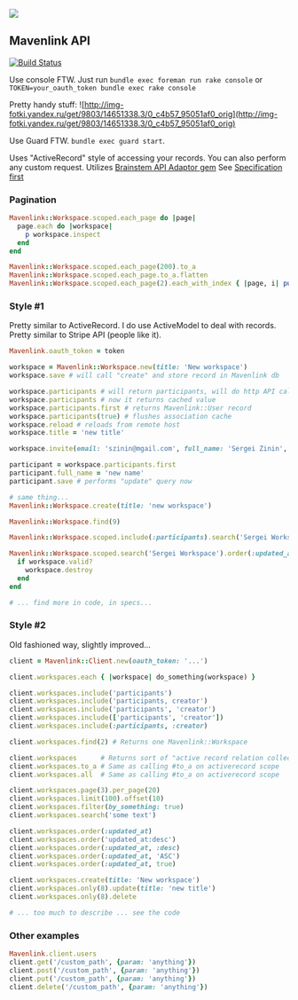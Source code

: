![](http://project-management.com/wp-content/uploads/2013/09/Mavenlink-Logo.jpg)

## Mavenlink API
[![Build Status](https://travis-ci.org/einzige/mavenlink.svg?branch=master&update_cache=true)](https://travis-ci.org/einzige/mavenlink)

Use console FTW. Just run `bundle exec foreman run rake console` or `TOKEN=your_oauth_token bundle exec rake console`

Pretty handy stuff:
![http://img-fotki.yandex.ru/get/9803/14651338.3/0_c4b57_95051af0_orig](http://img-fotki.yandex.ru/get/9803/14651338.3/0_c4b57_95051af0_orig)

Use Guard FTW. `bundle exec guard start`.

Uses "ActiveRecord" style of accessing your records. You can also perform any custom request.
Utilizes [Brainstem API Adaptor gem](http://github.com/einzige/brainstem-ruby)
See [Specification first](lib/config/specification.yml)

### Pagination

```ruby
Mavenlink::Workspace.scoped.each_page do |page|
  page.each do |workspace|
    p workspace.inspect
  end
end

Mavenlink::Workspace.scoped.each_page(200).to_a
Mavenlink::Workspace.scoped.each_page.to_a.flatten
Mavenlink::Workspace.scoped.each_page(2).each_with_index { |page, i| puts i.inspect }
```

### Style #1

Pretty similar to ActiveRecord. I do use ActiveModel to deal with records.
Pretty similar to Stripe API (people like it).

```ruby
Mavenlink.oauth_token = token

workspace = Mavenlink::Workspace.new(title: 'New workspace')
workspace.save # will call "create" and store record in Mavenlink db

workspace.participants # will return participants, will do http API call if not "included"
workspace.participants # now it returns cached value
workspace.participants.first # returns Mavenlink::User record
workspace.participants(true) # flushes association cache
workspace.reload # reloads from remote host
workspace.title = 'new title'

workspace.invite(email: 'szinin@mgail.com', full_name: 'Sergei Zinin', invitee_role: 'maven')

participant = workspace.participants.first
participant.full_name = 'new name'
participant.save # performs "update" query now

# same thing...
Mavenlink::Workspace.create(title: 'new workspace')

Mavenlink::Workspace.find(9)

Mavenlink::Workspace.scoped.include(:participants).search('Sergei Workspace') # similar to activerecord scope...

Mavenlink::Workspace.scoped.search('Sergei Workspace').order(:updated_at, :desc).each do |workspace|
  if workspace.valid?
    workspace.destroy
  end
end

# ... find more in code, in specs...
```

### Style #2

Old fashioned way, slightly improved...

```ruby
client = Mavenlink::Client.new(oauth_token: '...')

client.workspaces.each { |workspace| do_something(workspace) }

client.workspaces.include('participants')
client.workspaces.include('participants, creator')
client.workspaces.include('participants', 'creator')
client.workspaces.include(['participants', 'creator'])
client.workspaces.include(:participants, :creator)

client.workspaces.find(2) # Returns one Mavenlink::Workspace

client.workspaces      # Returns sort of "active record relation collection"
client.workspaces.to_a # Same as calling #to_a on activerecord scope
client.workspaces.all  # Same as calling #to_a on activerecord scope

client.workspaces.page(3).per_page(20)
client.workspaces.limit(100).offset(10)
client.workspaces.filter(by_something: true)
client.workspaces.search('some text')

client.workspaces.order(:updated_at)
client.workspaces.order('updated_at:desc')
client.workspaces.order(:updated_at, :desc)
client.workspaces.order(:updated_at, 'ASC')
client.workspaces.order(:updated_at, true)

client.workspaces.create(title: 'New workspace')
client.workspaces.only(8).update(title: 'new title')
client.workspaces.only(8).delete

# ... too much to describe ... see the code
```

### Other examples

```ruby
Mavenlink.client.users
client.get('/custom_path', {param: 'anything'})
client.post('/custom_path', {param: 'anything'})
client.put('/custom_path', {param: 'anything'})
client.delete('/custom_path', {param: 'anything'})
```

